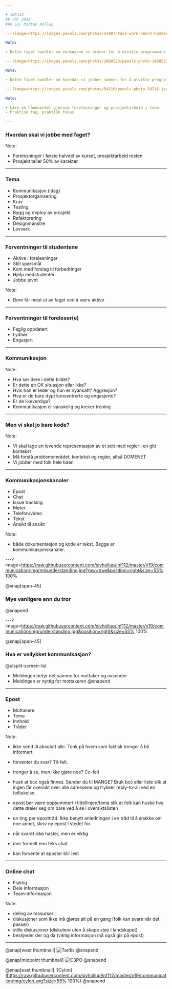 ```yaml
---

# INF112 
## Vår 2019
### Siv Midtun Hollup

---?image=https://images.pexels.com/photos/53987/tool-work-bench-hammer-pliers-53987.jpeg

Note: 

- Dette faget handler om verkøyene vi bruker for å utvikle programvare

---?image=https://images.pexels.com/photos/1068523/pexels-photo-1068523.jpeg

Note:

- Dette faget handler om hvordan vi jobber sammen for å utvikle programvare

---?image=https://images.pexels.com/photos/54216/pexels-photo-54216.jpeg

Note: 

- Lære om håndverket gjennom forelesninger og prosjektarbeid i team
- Praktisk fag, praktisk fokus

---
```


### Hvordan skal vi jobbe med faget? 

Note:

- Forelesninger i første halvdel av kurset, prosjektarbeid resten
- Prosjekt teller 50% av karakter

---

### Tema

- Kommunikasjon (idag)
- Prosjektorganisering
- Krav
- Testing
- Bygg og deploy av prosjekt
- Refaktorering
- Designmønstre
- Lovverk

---

### Forventninger til studentene

- Aktive i forelesninger
- Still spørsmål
- Kom med forslag til forbedringer
- Hjelp medstudenter
- Jobbe jevnt


Note: 

- Dere får mest ut av faget ved å være aktive

--- 

### Forventninger til foreleser(e)

- Faglig oppdatert
- Lydhør
- Engasjert

--- 

### Kommunikasjon

Note: 

- Hva ser dere i dette bildet? 
- Er dette en OK situasjon eller ikke?
- Hvis han er leder og hun er nyansatt? Aggresjon?
- Hva er de bare dypt konsentrerte og engasjerte?
- Er de likeverdige?
- Kommunikasjon er vanskelig og krever trening

---

### Men vi skal jo bare kode?

Note: 

- Vi skal lage en levende representasjon av et sett med regler i en gitt
  kontekst
- Må forstå problemområdet, kontekst og regler, altså DOMENET
- Vi jobber med folk hele tiden

---

### Kommunikasjonskanaler

- Epost
- Chat
- Issue tracking
- Møter
- Telefon/video
- Tekst
- Ansikt til ansikt

Note: 

- både dokumentasjon og kode er tekst. Begge er kommunikasjonskanaler. 


---?image=https://raw.githubusercontent.com/sivhollup/inf112/master/v19/communication/img/misunderstanding.jpg?raw=true&position=right&size=55% 100%

@snap[span-45] 
### Mye vanligere enn du tror
@snapend

---?image=https://raw.githubusercontent.com/sivhollup/inf112/master/v19/communication/img/understanding.jpg&position=right&size=55% 100%

@snap[span-45]
### Hva er vellykket kommunikasjon?

@ulsplit-screen-list
- Meldingen betyr det samme for mottaker og avsender
- Meldingen er nyttig for mottakeren
@snapend

---

### Epost

- Mottakere
- Tema
- Innhold
- Tråder

Note: 

- ikke send til absolutt alle. Tenk på hvem som faktisk trenger å bli informert.

- forventer du svar? Til-felt. 

- trenger å se, men ikke gjøre noe? Cc-felt

- husk at bcc også finnes. Sender du til MANGE? Bruk bcc eller liste slik at ingen får oversikt over alle adressene og trykker reply-to-all ved en feiltakelse. 

- epost bør være oppsummert i tittellinjen/tema slik at folk kan huske hva dette dreier seg om bare ved å se i oversiktslisten

- en ting per eposttråd. Ikke benytt anledningen i en tråd til å snakke om noe annet, skriv ny epost i stedet for. 

- når svaret ikke haster, men er viktig

- mer formelt enn feks chat

- kan forvente at eposter blir lest

---

### Online chat

- Flyktig
- Dele informasjon
- Team-informasjon

Note: 

- deling av ressurser
- diskusjoner som ikke må gjøres alt på en gang (folk kan svare når det passer)
- stille diskusjoner (diskutere uten å skape støy i landskapet)
- beskjeder der og da (viktig informasjon må også gis på epost)

---

@snap[west thumbnail]
![Tardis](https://raw.githubusercontent.com/sivhollup/inf112/master/v19/communication/img/tardis.svg)
@snapend

@snap[midpoint thumbnail]
![C3PO](https://raw.githubusercontent.com/sivhollup/inf112/master/v19/communication/img/c3po.svg?size=55%)
@snapend

@snap[east thumbnail]
![Cylon](https://raw.githubusercontent.com/sivhollup/inf112/master/v19/communication/img/cylon.svg?size=55% 100%)
@snapend
